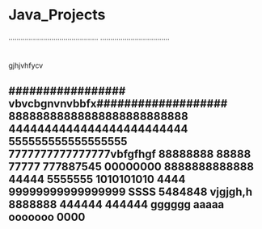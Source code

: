 # Java_Projects
............................................
..................................
#
gjhjvhfycv

#################
vbvcbgnvnvbbfx###################
88888888888888888888888888
4444444444444444444444444
555555555555555555
7777777777777777vbfgfhgf
88888888
88888
77777
777887545
00000000
8888888888888
44444
5555555
1010101010
4444
99999999999999999
SSSS
5484848
vjgjgh,h
8888888
444444
444444
gggggg
aaaaa
ooooooo
0000
----------------------
